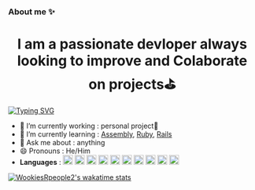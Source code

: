 ### About me ✨
<h1 align="center">I am a passionate devloper always looking to improve and Colaborate on projects⛳</h1>

[![Typing SVG](https://readme-typing-svg.demolab.com?font=Inter&weight=900&size=40&pause=500&color=F7F7F7&background=FFFFFF00&center=true&vCenter=true&multiline=true&repeat=false&width=750&height=350&lines=Hi+and+welcome+to+my+GitHub+profile+;I+am+passionate+about%3A;%E2%80%94%E2%80%94%E2%80%94%E2%80%94%E2%80%94%E2%80%94%E2%80%94%E2%80%94%E2%80%94%E2%80%94%E2%80%94%E2%80%94%E2%80%94%E2%80%94%E2%80%94%E2%80%94%E2%80%94;-+Development;-+Cybersecurity+;-+Pen-testing%F0%9F%92%BB)](https://git.io/typing-svg)



- 🔭 I’m currently working : personal project🥋
- 🔨 I’m currently learning : [Assembly](https://en.wikipedia.org/wiki/Assembly_language), [Ruby](https://www.ruby-lang.org/en/), [Rails](https://rubyonrails.org/)
- 💬 Ask me about : anything
- 😄 Pronouns : He/Him
- **Languages** : <img src="https://cdn.jsdelivr.net/gh/devicons/devicon/icons/python/python-original.svg" width="20px" />
            <img src="https://cdn.jsdelivr.net/gh/devicons/devicon/icons/html5/html5-original.svg" width="20px" />
            <img src="https://cdn.jsdelivr.net/gh/devicons/devicon/icons/css3/css3-original.svg" width="20px"/>
          <img src="https://cdn.jsdelivr.net/gh/devicons/devicon/icons/c/c-plain.svg" width="20px"/>
          <img src="https://cdn.jsdelivr.net/gh/devicons/devicon/icons/cplusplus/cplusplus-plain.svg" width="20px"/>
         <img src="https://cdn.jsdelivr.net/gh/devicons/devicon/icons/javascript/javascript-original.svg" width="20px"/>
          <img src="https://cdn.jsdelivr.net/gh/devicons/devicon/icons/mysql/mysql-original-wordmark.svg" width="20px"/>
          <img src="https://cdn.jsdelivr.net/gh/devicons/devicon/icons/php/php-plain.svg" width ="20px"/>
          <img src="https://cdn.jsdelivr.net/gh/devicons/devicon/icons/java/java-original.svg" width="20px"/>
            <img src="https://cdn.jsdelivr.net/gh/devicons/devicon/icons/ruby/ruby-plain.svg" width="20px"/>
          

[![WookiesRpeople2's wakatime stats](https://github-readme-stats.vercel.app/api/wakatime?username=WookiesRpeople2)](https://github.com/anuraghazra/github-readme-stats)
